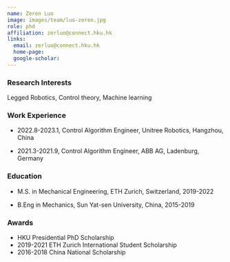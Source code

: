 ```yaml
---
name: Zeren Luo
image: images/team/luo-zeren.jpg
role: phd
affiliation: zerluo@connect.hku.hk
links:
  email: zerluo@connect.hku.hk
  home-page:  
  google-scholar:  
---
```


### Research Interests

Legged Robotics, Control theory, Machine learning


### Work Experience

- 2022.8-2023.1, Control Algorithm Engineer, Unitree Robotics, Hangzhou, China

- 2021.3-2021.9, Control Algorithm Engineer, ABB AG, Ladenburg, Germany



### Education

- M.S. in Mechanical Engineering, ETH Zurich, Switzerland, 2019-2022

- B.Eng in Mechanics, Sun Yat-sen University, China, 2015-2019




### Awards

- HKU Presidential PhD Scholarship
- 2019-2021 ETH Zurich International Student Scholarship
- 2016-2018 China National Scholarship

